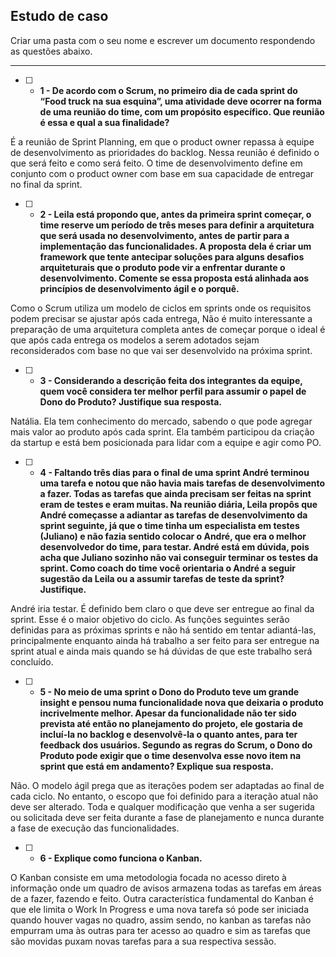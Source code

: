 ## Estudo de caso

Criar uma pasta com o seu nome e escrever um documento respondendo as questões abaixo.

----

- [ ] - __1 - De acordo com o Scrum, no primeiro dia de cada sprint do “Food truck na sua esquina”, uma atividade deve ocorrer na forma de uma reunião do time, com um propósito específico. Que reunião é essa e qual a sua finalidade?__

É a reunião de Sprint Planning, em que o product owner repassa à equipe de desenvolvimento as prioridades do backlog. Nessa reunião é definido o que será feito e como será feito. O time de desenvolvimento define em conjunto com o product owner com base em sua capacidade de entregar no final da sprint. 

- [ ] - __2 - Leila está propondo que, antes da primeira sprint começar, o time reserve um período de três meses para definir a arquitetura que será usada no desenvolvimento, antes de partir para a implementação das funcionalidades. A proposta dela é criar um framework que tente antecipar soluções para alguns desafios arquiteturais que o produto pode vir a enfrentar durante o desenvolvimento. Comente se essa proposta está alinhada aos princípios de desenvolvimento ágil e o porquê.__

Como o Scrum utiliza um modelo de ciclos em sprints onde os requisitos podem  precisar se ajustar após cada entrega, Não é muito interessante a preparação de uma arquitetura completa antes de começar porque o ideal é que após cada entrega os modelos a serem adotados sejam reconsiderados com base no que vai ser desenvolvido na próxima sprint.

- [ ] - __3 - Considerando a descrição feita dos integrantes da equipe, quem você considera ter melhor perfil para assumir o papel de Dono do Produto? Justifique sua resposta.__

Natália. Ela tem conhecimento do mercado, sabendo o que pode agregar mais valor ao produto após cada sprint. Ela também participou da criação da startup e está bem posicionada para lidar com a equipe e agir como PO.

- [ ] - __4 - Faltando três dias para o final de uma sprint André terminou uma tarefa e notou que não havia mais tarefas de desenvolvimento a fazer. Todas as tarefas que ainda precisam ser feitas na sprint eram de testes e eram muitas. Na reunião diária, Leila propôs que André começasse a adiantar as tarefas de desenvolvimento da sprint seguinte, já que o time tinha um especialista em testes (Juliano) e não fazia sentido colocar o André, que era o melhor desenvolvedor do time, para testar. André está em dúvida, pois acha que Juliano sozinho não vai conseguir terminar os testes da sprint. Como coach do time você orientaria o André a seguir sugestão da Leila ou a assumir tarefas de teste da sprint? Justifique.__

André iria testar. É definido bem claro o que deve ser entregue ao final da sprint. Esse é o maior objetivo do ciclo. As funções seguintes serão definidas para as próximas sprints e não há sentido em tentar adiantá-las, principalmente enquanto ainda há trabalho a ser feito para ser entregue na sprint atual e ainda mais quando se há dúvidas de que este trabalho será concluído.

- [ ] - __5 - No meio de uma sprint o Dono do Produto teve um grande insight e pensou numa funcionalidade nova que deixaria o produto incrivelmente melhor. Apesar da funcionalidade não ter sido prevista até então no planejamento do projeto, ele gostaria de incluí-la no backlog e desenvolvê-la o quanto antes, para ter feedback dos usuários. Segundo as regras do Scrum, o Dono do Produto pode exigir que o time desenvolva esse novo item na sprint que está em andamento? Explique sua resposta.__

Não. O modelo ágil prega que as iterações podem ser adaptadas ao final de cada ciclo. No entanto, o escopo que foi definido para a iteração atual não deve ser alterado. Toda e qualquer modificação que venha a ser sugerida ou solicitada deve ser feita durante a fase de planejamento e nunca durante a fase de execução das funcionalidades.

- [ ] - __6 - Explique como funciona o Kanban.__ 

O Kanban consiste em uma metodologia focada no acesso direto à informação onde um quadro de avisos armazena todas as tarefas em áreas de a fazer, fazendo e feito. Outra característica fundamental do Kanban é que ele limita o Work In Progress e uma nova tarefa só pode ser iniciada quando houver vagas no quadro, assim sendo, no kanban as tarefas não empurram uma às outras para ter acesso ao quadro e sim as tarefas que são movidas puxam novas tarefas para a sua respectiva sessão.
